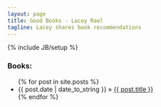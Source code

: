 ```yaml
---
layout: page
title: Good Books - Lacey Rael
tagline: Lacey shares book recommendations
---
```

{% include JB/setup %}

### Books:

<ul class="posts">
  {% for post in site.posts %}
    <li><span>{{ post.date | date_to_string }}</span> &raquo; <a href="{{ BASE_PATH }}{{ post.url }}">{{ post.title }}</a></li>
  {% endfor %}
</ul>

